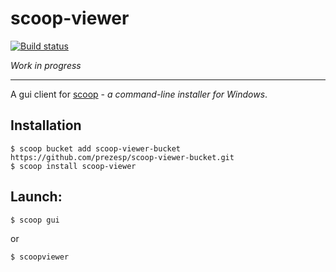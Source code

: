 scoop-viewer
=

[![Build status](https://ci.appveyor.com/api/projects/status/hlkmvdo8r6nypgc9?svg=true)](https://ci.appveyor.com/project/prezesp/scoop-viewer)

_Work in progress_

---

A gui client for [scoop](http://scoop.sh) - _a command-line installer for Windows_.


Installation
-
```
$ scoop bucket add scoop-viewer-bucket https://github.com/prezesp/scoop-viewer-bucket.git
$ scoop install scoop-viewer
```

Launch:
-
```
$ scoop gui
```

or 
```
$ scoopviewer
```


